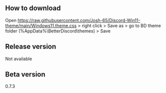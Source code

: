 ## How to download
Open https://raw.githubusercontent.com/Josh-65/Discord-Win11-theme/main/Windows11.theme.css > right click > Save as > go to BD theme folder (%AppData%\BetterDiscord\themes) > Save

## Release version
Not available

## Beta version
0.7.3
